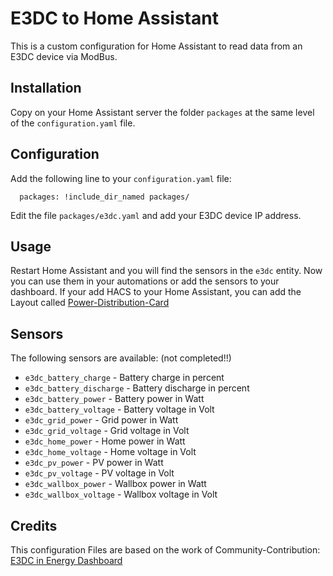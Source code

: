 # E3DC to Home Assistant

This is a custom configuration for Home Assistant to read data from an E3DC device via ModBus.

## Installation

Copy on your Home Assistant server the folder `packages` at the same level of the `configuration.yaml` file.

## Configuration

Add the following line to your `configuration.yaml` file:

```homeassistant:
  packages: !include_dir_named packages/ 
```

Edit the file `packages/e3dc.yaml` and add your E3DC device IP address.

## Usage

Restart Home Assistant and you will find the sensors in the `e3dc` entity. Now you can use them in your automations or add the sensors to your dashboard.
If your add HACS to your Home Assistant, you can add the Layout called [Power-Distribution-Card](https://github.com/JonahKr/power-distribution-card)

## Sensors

The following sensors are available: (not completed!!)

  * `e3dc_battery_charge` - Battery charge in percent
  * `e3dc_battery_discharge` - Battery discharge in percent
  * `e3dc_battery_power` - Battery power in Watt
  * `e3dc_battery_voltage` - Battery voltage in Volt
  * `e3dc_grid_power` - Grid power in Watt
  * `e3dc_grid_voltage` - Grid voltage in Volt
  * `e3dc_home_power` - Home power in Watt
  * `e3dc_home_voltage` - Home voltage in Volt
  * `e3dc_pv_power` - PV power in Watt
  * `e3dc_pv_voltage` - PV voltage in Volt
  * `e3dc_wallbox_power` - Wallbox power in Watt
  * `e3dc_wallbox_voltage` - Wallbox voltage in Volt

## Credits

This configuration Files are based on the work of Community-Contribution: [E3DC in Energy Dashboard](https://community.home-assistant.io/t/e3dc-in-energy-dashboard/379800)